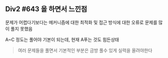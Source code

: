 ## Div2 #643 을 하면서 느낀점

문제가 어렵다기보다는 메커니즘에 대한 최적화 및 접근 방식에 대한 오류로 문제를 많이 풀지 못했음

A~C 정도는 풀어야 기본이 되는데, 현재 A푸는 것도 힘든상태

> 여러 문제들을 풀면서 기본적인 부분은 금방 풀수 있게 실력을 올려야한다
